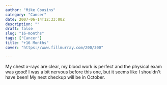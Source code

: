 ```yaml
---
author: "Mike Cousins"
category: "Cancer"
date: 2007-06-14T12:33:00Z
description: ""
draft: false
slug: "16-months"
tags: ["Cancer"]
title: "+16 Months"
cover: "https://www.fillmurray.com/200/300"

---
```


My chest x-rays are clear, my blood work is perfect and the physical exam was
good! I was a bit nervous before this one, but it seems like I shouldn't have
been! My next checkup will be in October.